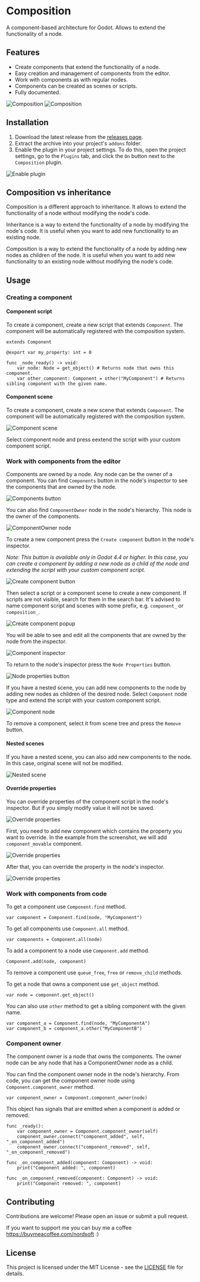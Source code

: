 # Composition

A component-based architecture for Godot. Allows to extend the functionality of a node.

## Features

- Create components that extend the functionality of a node.
- Easy creation and management of components from the editor.
- Work with components as with regular nodes.
- Components can be created as scenes or scripts.
- Fully documented.

![Composition](docs/images/feature_01.png)
![Composition](docs/images/feature_02.png)

## Installation

1. Download the latest release from the [releases page](https://github.com/Nordsoft91/composition/releases).
2. Extract the archive into your project's `addons` folder.
3. Enable the plugin in your project settings. To do this, open the project settings, go to the `Plugins` tab, and click the `On` button next to the `Composition` plugin.

![Enable plugin](docs/images/enable_plugin.png)


## Composition vs inheritance

Composition is a different approach to inheritance. It allows to extend the functionality of a node without modifying the node's code.

Inheritance is a way to extend the functionality of a node by modifying the node's code. It is useful when you want to add new functionality to an existing node.

Composition is a way to extend the functionality of a node by adding new nodes as children of the node. It is useful when you want to add new functionality to an existing node without modifying the node's code.

## Usage

### Creating a component

#### Component script

To create a component, create a new script that extends `Component`. The component will be automatically registered with the composition system.

```gdscript
extends Component

@export var my_property: int = 0

func _node_ready() -> void:
	var node: Node = get_object() # Returns node that owns this component.
	var other_component: Component = other("MyComponent") # Returns sibling component with the given name.
```

#### Component scene

To create a component, create a new scene that extends `Component`. The component will be automatically registered with the composition system.

![Component scene](docs/images/component_scene.png)

Select component node and press eextend the script with your custom component script.

### Work with components from the editor

Components are owned by a node. Any node can be the owner of a component.
You can find `Components` button in the node's inspector to see the components that are owned by the node.

![Components button](docs/images/components_button.png)

You can also find `ComponentOwner` node in the node's hierarchy. This node is the owner of the components.

![ComponentOwner node](docs/images/component_owner.png)

To create a new component press the `Create component` button in the node's inspector.

*Note: This button is available only in Godot 4.4 or higher.
In this case, you can create a component by adding a new node as a child of the node and extending the script with your custom component script.*

![Create component button](docs/images/create_component_button.png)

Then select a script or a component scene to create a new component.
If scripts are not visible, search for them in the search bar. It's advised to name component script and scenes with some prefix, e.g. `component_` or `composition_`.

![Create component popup](docs/images/create_component_popup.png)

You will be able to see and edit all the components that are owned by the node from the inspector.

![Component inspector](docs/images/feature_01.png)

To return to the node's inspector press the `Node Properties` button.

![Node properties button](docs/images/node_properties_button.png)

If you have a nested scene, you can add new components to the node by adding new nodes as children of the desired node. Select `Component` node type and extend the script with your custom component script.

![Component node](docs/images/component_scene.png)

To remove a component, select it from scene tree and press the `Remove` button.

#### Nested scenes

If you have a nested scene, you can also add new components to the node. In this case, original scene will not be modified.

![Nested scene](docs/images/nested_scene.png)

#### Override properties

You can override properties of the component script in the node's inspector.
But if you simply modify value it will not be saved.

![Override properties](docs/images/override_properties.png)

First, you need to add new component which contains the property you want to override.
In the example from the screenshot, we will add `component_movable` component.

![Override properties](docs/images/override_properties_2.png)

After that, you can override the property in the node's inspector.

![Override properties](docs/images/override_properties_3.png)


### Work with components from code

To get a component use `Component.find` method.

```gdscript
var component = Component.find(node, "MyComponent")
```

To get all components use `Component.all` method.

```gdscript
var components = Component.all(node)
```

To add a component to a node use `Component.add` method.

```gdscript
Component.add(node, component)
```

To remove a component use `queue_free`, `free` or `remove_child` methods.

To get a node that owns a component use `get_object` method.

```gdscript
var node = component.get_object()
```

You can also use `other` method to get a sibling component with the given name.

```gdscript
var component_a = Component.find(node, "MyComponentA")
var component_b = component_a.other("MyComponentB")
```

### Component owner

The component owner is a node that owns the components. The owner node can be any node that has a ComponentOwner node as a child.

You can find the component owner node in the node's hierarchy.
From code, you can get the component owner node using `Component.component_owner` method.

```gdscript
var component_owner = Component.component_owner(node)
```

This object has signals that are emitted when a component is added or removed.

```gdscript
func _ready():
	var component_owner = Component.component_owner(self)
	component_owner.connect("component_added", self, "_on_component_added")
	component_owner.connect("component_removed", self, "_on_component_removed")

func _on_component_added(component: Component) -> void:
	print("Component added: ", component)

func _on_component_removed(component: Component) -> void:
	print("Component removed: ", component)
```

## Contributing

Contributions are welcome! Please open an issue or submit a pull request.

If you want to support me you can buy me a coffee https://buymeacoffee.com/nordsoft :)

## License

This project is licensed under the MIT License - see the [LICENSE](LICENSE) file for details.
